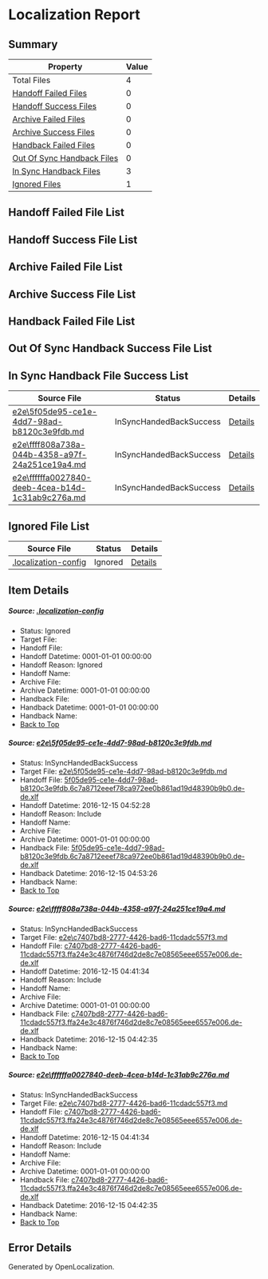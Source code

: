 # <a name='report-top'></a> Localization Report

## Summary
 Property | Value 
 -------- | ----- 
 Total Files | 4
[ Handoff Failed Files ](#handoff-failed-list)| 0
[ Handoff Success Files ](#handoff-success-list)| 0
[ Archive Failed Files ](#archive-failed-list)| 0
[ Archive Success Files ](#archive-success-list)| 0
[ Handback Failed Files ](#handback-failed-list)| 0
[ Out Of Sync Handback Files ](#outofsync-handback-success-list)| 0
[ In Sync Handback Files ](#insync-handback-success-list)| 3
[ Ignored Files ](#ignored-list)| 1

## <a name='handoff-failed-list'></a> Handoff Failed File List

## <a name='handoff-success-list'></a> Handoff Success File List

## <a name='archive-failed-list'></a> Archive Failed File List

## <a name='archive-success-list'></a> Archive Success File List

## <a name='handback-failed-list'></a> Handback Failed File List

## <a name='outofsync-handback-success-list'></a> Out Of Sync Handback Success File List

## <a name='insync-handback-success-list'></a> In Sync Handback File Success List
 Source File | Status | Details 
 ----------- | ------ | ------- 
 [e2e\5f05de95-ce1e-4dd7-98ad-b8120c3e9fdb.md](https://github.com/OpenLocalizationTestOrg/ol-test0/blob/315913d4e4ed428dc09a3398f24e03f13e7c83bd/e2e/5f05de95-ce1e-4dd7-98ad-b8120c3e9fdb.md) | InSyncHandedBackSuccess | [Details](#f147021053fbe8861cbfaf680939d7f6e8ca5af41)
 [e2e\ffff808a738a-044b-4358-a97f-24a251ce19a4.md](https://github.com/OpenLocalizationTestOrg/ol-test0/blob/3b17e95d27e07ad5486b045658340b27a56f787b/e2e/ffff808a738a-044b-4358-a97f-24a251ce19a4.md) | InSyncHandedBackSuccess | [Details](#3d611c8f6c187f5dac2618cff770f494dd19035b2)
 [e2e\ffffffa0027840-deeb-4cea-b14d-1c31ab9c276a.md](https://github.com/OpenLocalizationTestOrg/ol-test0/blob/315913d4e4ed428dc09a3398f24e03f13e7c83bd/e2e/ffffffa0027840-deeb-4cea-b14d-1c31ab9c276a.md) | InSyncHandedBackSuccess | [Details](#3d611c8f6c187f5dac2618cff770f494dd19035b3)

## <a name='ignored-list'></a> Ignored File List
 Source File | Status | Details 
 ----------- | ------ | ------- 
 [.localization-config](https://github.com/OpenLocalizationTestOrg/ol-test0/blob/315913d4e4ed428dc09a3398f24e03f13e7c83bd/.localization-config) | Ignored | [Details](#cb0632cf59c1387fc1742bfb9fa3c47f87e2e5c90)

## Item Details
##### <a name='cb0632cf59c1387fc1742bfb9fa3c47f87e2e5c90'></a> Source: [.localization-config](https://github.com/OpenLocalizationTestOrg/ol-test0/blob/315913d4e4ed428dc09a3398f24e03f13e7c83bd/.localization-config)
* Status: Ignored
* Target File: 
* Handoff File: 
* Handoff Datetime: 0001-01-01 00:00:00
* Handoff Reason: Ignored
* Handoff Name: 
* Archive File: 
* Archive Datetime: 0001-01-01 00:00:00
* Handback File: 
* Handback Datetime: 0001-01-01 00:00:00
* Handback Name: 
* [Back to Top](#report-top)

##### <a name='f147021053fbe8861cbfaf680939d7f6e8ca5af41'></a> Source: [e2e\5f05de95-ce1e-4dd7-98ad-b8120c3e9fdb.md](https://github.com/OpenLocalizationTestOrg/ol-test0/blob/315913d4e4ed428dc09a3398f24e03f13e7c83bd/e2e/5f05de95-ce1e-4dd7-98ad-b8120c3e9fdb.md)
* Status: InSyncHandedBackSuccess
* Target File: [e2e\5f05de95-ce1e-4dd7-98ad-b8120c3e9fdb.md](https://github.com/OpenLocalizationTestOrg/ol-test0-dede/blob/297d82248bdb1c96493e0026947cd185a9789f56/e2e/5f05de95-ce1e-4dd7-98ad-b8120c3e9fdb.md)
* Handoff File: [5f05de95-ce1e-4dd7-98ad-b8120c3e9fdb.6c7a8712eeef78ca972ee0b861ad19d48390b9b0.de-de.xlf](https://github.com/OpenLocalizationTestOrg/ol-test0-handoff/blob/b0bba3e195d0509d7703eac07f217e71cc95ee68/ol-handoff/OpenLocalizationTestOrg/ol-test0-dede/xinjiang/ht/5f05de95-ce1e-4dd7-98ad-b8120c3e9fdb.6c7a8712eeef78ca972ee0b861ad19d48390b9b0.de-de.xlf)
* Handoff Datetime: 2016-12-15 04:52:28
* Handoff Reason: Include
* Handoff Name: 
* Archive File: 
* Archive Datetime: 0001-01-01 00:00:00
* Handback File: [5f05de95-ce1e-4dd7-98ad-b8120c3e9fdb.6c7a8712eeef78ca972ee0b861ad19d48390b9b0.de-de.xlf](https://github.com/OpenLocalizationTestOrg/ol-test0-handback/blob/5695bd31a3effb40740134f4d78c65408cac922a/ol-handback/OpenLocalizationTestOrg/ol-test0-dede/xinjiang/ht/5f05de95-ce1e-4dd7-98ad-b8120c3e9fdb.6c7a8712eeef78ca972ee0b861ad19d48390b9b0.de-de.xlf)
* Handback Datetime: 2016-12-15 04:53:26
* Handback Name: 
* [Back to Top](#report-top)

##### <a name='3d611c8f6c187f5dac2618cff770f494dd19035b2'></a> Source: [e2e\ffff808a738a-044b-4358-a97f-24a251ce19a4.md](https://github.com/OpenLocalizationTestOrg/ol-test0/blob/3b17e95d27e07ad5486b045658340b27a56f787b/e2e/ffff808a738a-044b-4358-a97f-24a251ce19a4.md)
* Status: InSyncHandedBackSuccess
* Target File: [e2e\c7407bd8-2777-4426-bad6-11cdadc557f3.md](https://github.com/OpenLocalizationTestOrg/ol-test0-dede/blob/1535d1064367ffad5559edf26613676b419a6f94/e2e/c7407bd8-2777-4426-bad6-11cdadc557f3.md)
* Handoff File: [c7407bd8-2777-4426-bad6-11cdadc557f3.ffa24e3c4876f746d2de8c7e08565eee6557e006.de-de.xlf](https://github.com/OpenLocalizationTestOrg/ol-test0-handoff/blob/89ffdee4e67849f64c7be69feb349bbf61746557/ol-handoff/OpenLocalizationTestOrg/ol-test0-dede/xinjiang/ht/c7407bd8-2777-4426-bad6-11cdadc557f3.ffa24e3c4876f746d2de8c7e08565eee6557e006.de-de.xlf)
* Handoff Datetime: 2016-12-15 04:41:34
* Handoff Reason: Include
* Handoff Name: 
* Archive File: 
* Archive Datetime: 0001-01-01 00:00:00
* Handback File: [c7407bd8-2777-4426-bad6-11cdadc557f3.ffa24e3c4876f746d2de8c7e08565eee6557e006.de-de.xlf](https://github.com/OpenLocalizationTestOrg/ol-test0-handback/blob/0614de9f6aa82b766ce8801d71819030a6720d96/ol-handback/OpenLocalizationTestOrg/ol-test0-dede/xinjiang/ht/c7407bd8-2777-4426-bad6-11cdadc557f3.ffa24e3c4876f746d2de8c7e08565eee6557e006.de-de.xlf)
* Handback Datetime: 2016-12-15 04:42:35
* Handback Name: 
* [Back to Top](#report-top)

##### <a name='3d611c8f6c187f5dac2618cff770f494dd19035b3'></a> Source: [e2e\ffffffa0027840-deeb-4cea-b14d-1c31ab9c276a.md](https://github.com/OpenLocalizationTestOrg/ol-test0/blob/315913d4e4ed428dc09a3398f24e03f13e7c83bd/e2e/ffffffa0027840-deeb-4cea-b14d-1c31ab9c276a.md)
* Status: InSyncHandedBackSuccess
* Target File: [e2e\c7407bd8-2777-4426-bad6-11cdadc557f3.md](https://github.com/OpenLocalizationTestOrg/ol-test0-dede/blob/1535d1064367ffad5559edf26613676b419a6f94/e2e/c7407bd8-2777-4426-bad6-11cdadc557f3.md)
* Handoff File: [c7407bd8-2777-4426-bad6-11cdadc557f3.ffa24e3c4876f746d2de8c7e08565eee6557e006.de-de.xlf](https://github.com/OpenLocalizationTestOrg/ol-test0-handoff/blob/89ffdee4e67849f64c7be69feb349bbf61746557/ol-handoff/OpenLocalizationTestOrg/ol-test0-dede/xinjiang/ht/c7407bd8-2777-4426-bad6-11cdadc557f3.ffa24e3c4876f746d2de8c7e08565eee6557e006.de-de.xlf)
* Handoff Datetime: 2016-12-15 04:41:34
* Handoff Reason: Include
* Handoff Name: 
* Archive File: 
* Archive Datetime: 0001-01-01 00:00:00
* Handback File: [c7407bd8-2777-4426-bad6-11cdadc557f3.ffa24e3c4876f746d2de8c7e08565eee6557e006.de-de.xlf](https://github.com/OpenLocalizationTestOrg/ol-test0-handback/blob/0614de9f6aa82b766ce8801d71819030a6720d96/ol-handback/OpenLocalizationTestOrg/ol-test0-dede/xinjiang/ht/c7407bd8-2777-4426-bad6-11cdadc557f3.ffa24e3c4876f746d2de8c7e08565eee6557e006.de-de.xlf)
* Handback Datetime: 2016-12-15 04:42:35
* Handback Name: 
* [Back to Top](#report-top)


## Error Details

Generated by OpenLocalization.
